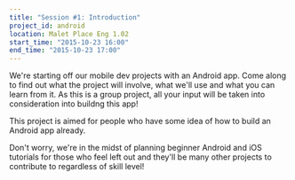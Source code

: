 ```yaml
---
title: "Session #1: Introduction"
project_id: android
location: Malet Place Eng 1.02
start_time: "2015-10-23 16:00"
end_time: "2015-10-23 17:00"
---
```


We're starting off our mobile dev projects with an Android app. Come along to find out what the project will involve, what we'll use and what you can learn from it. As this is a group project, all your input will be taken into consideration into buildng this app!

This project is aimed for people who have some idea of how to build an Android app already.

Don't worry, we're in the midst of planning beginner Android and iOS tutorials for those who feel left out and they'll be many other projects to contribute to regardless of skill level!
